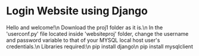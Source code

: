 # Login Website using Django
Hello and welcome!\n
Download the proj1 folder as it is.\n
In the 'userconf.py' file located inside 'websiteproj' folder, change the username and password variable to that of your MYSQL local host user's credentials.\n
Libraries required:\n
  pip install django\n
  pip install mysqlclient
